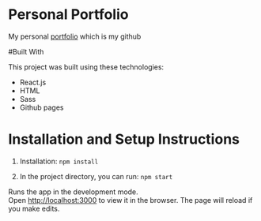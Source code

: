 

# Personal Portfolio

My personal <a href="https://github.com/mandan21/">portfolio</a> which is my github <br/>

#Built With

This project was built using these technologies:

- React.js
- HTML
- Sass
- Github pages

#  Installation and Setup Instructions

1. Installation: `npm install`

2. In the project directory, you can run: `npm start`

Runs the app in the development mode.\
Open [http://localhost:3000](http://localhost:3000) to view it in the browser.
The page will reload if you make edits.
